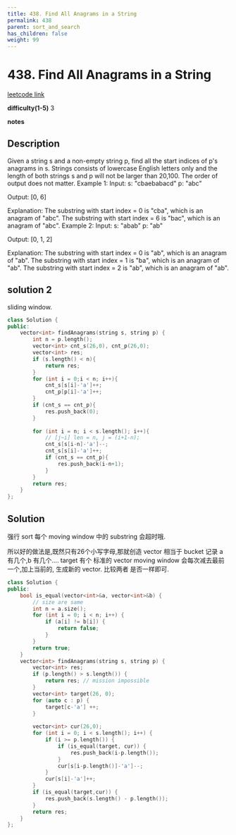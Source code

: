 ```yaml
---
title: 438. Find All Anagrams in a String
permalink: 438
parent: sort_and_search
has_children: false
weight: 99
---
```

# 438. Find All Anagrams in a String
[leetcode link](https://leetcode.com/problems/find-all-anagrams-in-a-string/)

**difficulty(1-5)** 
3

**notes**   


## Description
Given a string s and a non-empty string p, find all the start indices of p's anagrams in s.
Strings consists of lowercase English letters only and the length of both strings s and p will not be larger than 20,100.
The order of output does not matter.
Example 1:
Input:
s: "cbaebabacd" p: "abc"

Output:
[0, 6]

Explanation:
The substring with start index = 0 is "cba", which is an anagram of "abc".
The substring with start index = 6 is "bac", which is an anagram of "abc".
Example 2:
Input:
s: "abab" p: "ab"

Output:
[0, 1, 2]

Explanation:
The substring with start index = 0 is "ab", which is an anagram of "ab".
The substring with start index = 1 is "ba", which is an anagram of "ab".
The substring with start index = 2 is "ab", which is an anagram of "ab".

## solution 2
sliding window.

```c++
class Solution {
public:
    vector<int> findAnagrams(string s, string p) {
        int n = p.length();
        vector<int> cnt_s(26,0), cnt_p(26,0);
        vector<int> res;
        if (s.length() < n){
            return res;
        }
        for (int i = 0;i < n; i++){
            cnt_s[s[i]-'a']++;
            cnt_p[p[i]-'a']++;
        }
        if (cnt_s == cnt_p){
            res.push_back(0);
        }
        
        for (int i = n; i < s.length(); i++){
            // [j~i] len = n, j = (i+1-n);
            cnt_s[s[i-n]-'a']--;
            cnt_s[s[i]-'a']++;
            if (cnt_s == cnt_p){
                res.push_back(i-n+1);
            }
        }
        return res;
    }
};
```

## Solution

强行 sort 每个 moving window 中的 substring 会超时哦.

所以好的做法是,既然只有26个小写字母,那就创造 vector<int> 相当于 bucket 记录 a 有几个,b 有几个....
target 有个 标准的 vector
moving window 会每次减去最前一个,加上当前的, 生成新的 vector. 比较两者 是否一样即可.

```c++
class Solution {
public:
    bool is_equal(vector<int>&a, vector<int>&b) {
        // size are same
        int n = a.size();
        for (int i = 0; i < n; i++) {
            if (a[i] != b[i]) {
                return false;
            }
        }
        return true;
    }
    vector<int> findAnagrams(string s, string p) {
        vector<int> res;
        if (p.length() > s.length()) {
            return res; // mission impossible
        }
        vector<int> target(26, 0);
        for (auto c : p) {
            target[c-'a'] ++;
        }
        
        vector<int> cur(26,0);
        for (int i = 0; i < s.length(); i++) {
            if (i >= p.length()) {
                if (is_equal(target, cur)) {
                    res.push_back(i-p.length());
                }
                cur[s[i-p.length()]-'a']--;                
            }            
            cur[s[i]-'a']++;
        }
        if (is_equal(target,cur)) {
            res.push_back(s.length() - p.length());
        }
        return res;
    }
};
```
<!-- 
Default label
{: .label }

Blue label
{: .label .label-blue }

Stable
{: .label .label-green }

New release
{: .label .label-purple }

Coming soon
{: .label .label-yellow }

Deprecated
{: .label .label-red } -->
